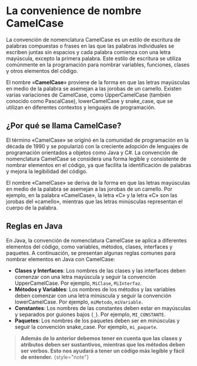 # La convenience de nombre CamelCase

La convención de nomenclatura CamelCase es un estilo de escritura de palabras compuestas o frases en las que las
palabras individuales se escriben juntas sin espacios y cada palabra comienza con una letra mayúscula, excepto la
primera palabra. Este estilo de escritura se utiliza comúnmente en la programación para nombrar variables, funciones,
clases y otros elementos del código.

El nombre «**CamelCase**» proviene de la forma en que las letras mayúsculas en medio de la palabra se asemejan a las
jorobas de un camello. Existen varias variaciones de CamelCase, como UpperCamelCase (también conocido como PascalCase),
lowerCamelCase y snake_case, que se utilizan en diferentes contextos y lenguajes de programación.

## ¿Por qué se llama CamelCase?

El término «CamelCase» se originó en la comunidad de programación en la década de 1990 y se popularizó con la
creciente adopción de lenguajes de programación orientados a objetos como Java y C#. La convención de nomenclatura
CamelCase se considera una forma legible y consistente de nombrar elementos en el código, ya que facilita la
identificación de palabras y mejora la legibilidad del código.

El nombre «CamelCase» se deriva de la forma en que las letras mayúsculas en medio de la palabra se asemejan a las
jorobas de un camello. Por ejemplo, en la palabra «CamelCase», la letra «C» y la letra «C» son las jorobas del
«camello», mientras que las letras minúsculas representan el cuerpo de la palabra.

## Reglas en Java

En Java, la convención de nomenclatura CamelCase se aplica a diferentes elementos del código, como variables, métodos,
clases, interfaces y paquetes. A continuación, se presentan algunas reglas comunes para nombrar elementos en Java con
CamelCase:

- **Clases y Interfaces**: Los nombres de las clases y las interfaces deben comenzar con una letra mayúscula y seguir la
  convención UpperCamelCase. Por ejemplo, `MiClase`, `MiInterfaz`.
- **Métodos y Variables**: Los nombres de los métodos y las variables deben comenzar con una letra minúscula y seguir la
  convención lowerCamelCase. Por ejemplo, `miMetodo`, `miVariable`.
- **Constantes**: Los nombres de las constantes deben estar en mayúsculas y separados por guiones bajos (`_`). Por
  ejemplo, `MI_CONSTANTE`.
- **Paquetes**: Los nombres de los paquetes deben ser en minúsculas y seguir la convención snake_case. Por ejemplo,
  `mi_paquete`.

> **Además de lo anterior debemos tener en cuenta que las clases y atributos deben ser sustantivos, mientras que los
> métodos deben ser verbos. Esto nos ayudará a tener un código más legible y fácil de entender.**
> {style="note"}